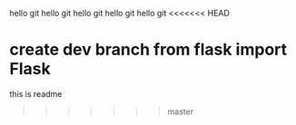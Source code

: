 hello git 
hello git 
hello git 
hello git 
hello git 
<<<<<<< HEAD

create dev branch
from flask import Flask
=======

this is readme  
>>>>>>> master
